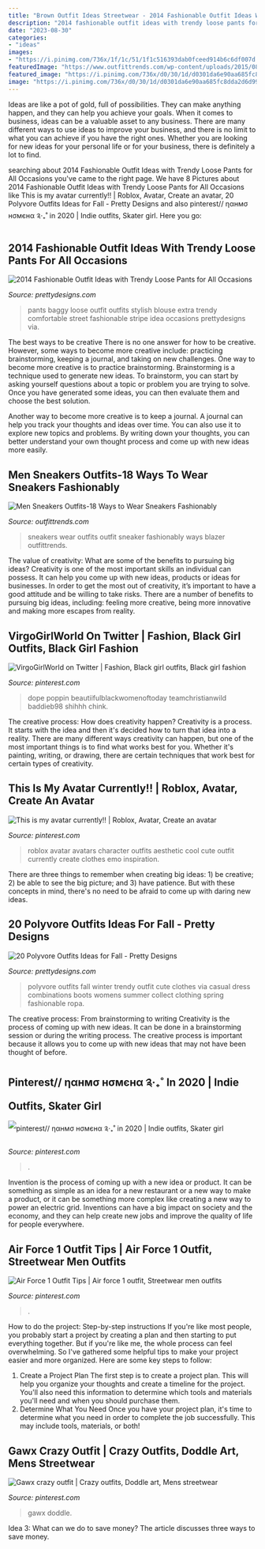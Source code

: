 ```yaml
---
title: "Brown Outfit Ideas Streetwear - 2014 Fashionable Outfit Ideas With Trendy Loose Pants For All Occasions"
description: "2014 fashionable outfit ideas with trendy loose pants for all occasions"
date: "2023-08-30"
categories:
- "ideas"
images:
- "https://i.pinimg.com/736x/1f/1c/51/1f1c516393dab0fceed914b6c6df007d.jpg"
featuredImage: "https://www.outfittrends.com/wp-content/uploads/2015/08/df0e32e89d9ade5d7a1dad39d4993162.jpg"
featured_image: "https://i.pinimg.com/736x/d0/30/1d/d0301da6e90aa685fc8dda2d6d9946a2.jpg"
image: "https://i.pinimg.com/736x/d0/30/1d/d0301da6e90aa685fc8dda2d6d9946a2.jpg"
---
```



Ideas are like a pot of gold, full of possibilities. They can make anything happen, and they can help you achieve your goals. When it comes to business, ideas can be a valuable asset to any business. There are many different ways to use ideas to improve your business, and there is no limit to what you can achieve if you have the right ones. Whether you are looking for new ideas for your personal life or for your business, there is definitely a lot to find.

	

		
searching about 2014 Fashionable Outfit Ideas with Trendy Loose Pants for All Occasions you've came to the right page. We have 8 Pictures about 2014 Fashionable Outfit Ideas with Trendy Loose Pants for All Occasions like This is my avatar currently!! | Roblox, Avatar, Create an avatar, 20 Polyvore Outfits Ideas for Fall - Pretty Designs and also pinterest// ηαнмσ нσмєнα ༉‧₊˚ in 2020 | Indie outfits, Skater girl. Here you go:
		
    
## 2014 Fashionable Outfit Ideas With Trendy Loose Pants For All Occasions

<img loading=lazy src="http://www.prettydesigns.com/wp-content/uploads/2014/05/Stylish-Outfit-Idea-with-Loose-Pants.jpg" onerror="this.onerror=null;this.src='https://tse1.mm.bing.net/th?id=OIP.iZ3DirRP6Cn7ZHf2AiDtLQHaK3&amp;pid=15.1';" alt="2014 Fashionable Outfit Ideas with Trendy Loose Pants for All Occasions">

_Source: prettydesigns.com_

>pants baggy loose outfit outfits stylish blouse extra trendy comfortable street fashionable stripe idea occasions prettydesigns via. 

	

The best ways to be creative
There is no one answer for how to be creative. However, some ways to become more creative include: practicing brainstorming, keeping a journal, and taking on new challenges.
One way to become more creative is to practice brainstorming. Brainstorming is a technique used to generate new ideas. To brainstorm, you can start by asking yourself questions about a topic or problem you are trying to solve. Once you have generated some ideas, you can then evaluate them and choose the best solution.

Another way to become more creative is to keep a journal. A journal can help you track your thoughts and ideas over time. You can also use it to explore new topics and problems. By writing down your thoughts, you can better understand your own thought process and come up with new ideas more easily.

    
## Men Sneakers Outfits-18 Ways To Wear Sneakers Fashionably

<img loading=lazy src="https://www.outfittrends.com/wp-content/uploads/2015/08/df0e32e89d9ade5d7a1dad39d4993162.jpg" onerror="this.onerror=null;this.src='https://tse4.mm.bing.net/th?id=OIP.4aK6ktBrFwLicToWL0ni7wHaLK&amp;pid=15.1';" alt="Men Sneakers Outfits-18 Ways to Wear Sneakers Fashionably">

_Source: outfittrends.com_

>sneakers wear outfits outfit sneaker fashionably ways blazer outfittrends. 

	

The value of creativity: What are some of the benefits to pursuing big ideas?
Creativity is one of the most important skills an individual can possess. It can help you come up with new ideas, products or ideas for businesses. In order to get the most out of creativity, it’s important to have a good attitude and be willing to take risks. There are a number of benefits to pursuing big ideas, including: feeling more creative, being more innovative and making more escapes from reality.

    
## VirgoGirlWorld On Twitter | Fashion, Black Girl Outfits, Black Girl Fashion

<img loading=lazy src="https://i.pinimg.com/736x/72/b2/08/72b2086a647bd4125b41a6026eba7719.jpg" onerror="this.onerror=null;this.src='https://tse4.mm.bing.net/th?id=OIP.YFoMTHKX_VP_yHT5xCuJJgHaJ3&amp;pid=15.1';" alt="VirgoGirlWorld on Twitter | Fashion, Black girl outfits, Black girl fashion">

_Source: pinterest.com_

>dope poppin beautiifulblackwomenoftoday teamchristianwild baddieb98 shihhh chink. 

	

The creative process: How does creativity happen?
Creativity is a process. It starts with the idea and then it's decided how to turn that idea into a reality. There are many different ways creativity can happen, but one of the most important things is to find what works best for you. Whether it's painting, writing, or drawing, there are certain techniques that work best for certain types of creativity.

    
## This Is My Avatar Currently!! | Roblox, Avatar, Create An Avatar

<img loading=lazy src="https://i.pinimg.com/736x/57/b0/af/57b0af0a0cb0648748e413091e394338.jpg" onerror="this.onerror=null;this.src='https://tse1.mm.bing.net/th?id=OIP.7FL5FX2pwrHLXAbiqSwU2wHaK7&amp;pid=15.1';" alt="This is my avatar currently!! | Roblox, Avatar, Create an avatar">

_Source: pinterest.com_

>roblox avatar avatars character outfits aesthetic cool cute outfit currently create clothes emo inspiration. 

	

There are three things to remember when creating big ideas: 1) be creative; 2) be able to see the big picture; and 3) have patience. But with these concepts in mind, there's no need to be afraid to come up with daring new ideas.

    
## 20 Polyvore Outfits Ideas For Fall - Pretty Designs

<img loading=lazy src="https://www.prettydesigns.com/wp-content/uploads/2015/09/20-polyvore-outfits-ideas-for-fall7.jpg" onerror="this.onerror=null;this.src='https://tse4.mm.bing.net/th?id=OIP.yz9EiqWLjFvHYi9_7NW-3QHaMo&amp;pid=15.1';" alt="20 Polyvore Outfits Ideas for Fall - Pretty Designs">

_Source: prettydesigns.com_

>polyvore outfits fall winter trendy outfit cute clothes via casual dress combinations boots womens summer collect clothing spring fashionable ropa. 

	

The creative process: From brainstorming to writing
Creativity is the process of coming up with new ideas. It can be done in a brainstorming session or during the writing process. The creative process is important because it allows you to come up with new ideas that may not have been thought of before.

    
## Pinterest// ηαнмσ нσмєнα ༉‧₊˚ In 2020 | Indie Outfits, Skater Girl

<img loading=lazy src="https://i.pinimg.com/736x/1f/1c/51/1f1c516393dab0fceed914b6c6df007d.jpg" onerror="this.onerror=null;this.src='https://tse4.mm.bing.net/th?id=OIP.d35mvnmjOjfr8WCwoIKWQQHaJ3&amp;pid=15.1';" alt="pinterest// ηαнмσ нσмєнα ༉‧₊˚ in 2020 | Indie outfits, Skater girl">

_Source: pinterest.com_

>. 

	

Invention is the process of coming up with a new idea or product. It can be something as simple as an idea for a new restaurant or a new way to make a product, or it can be something more complex like creating a new way to power an electric grid. Inventions can have a big impact on society and the economy, and they can help create new jobs and improve the quality of life for people everywhere.

    
## Air Force 1 Outfit Tips | Air Force 1 Outfit, Streetwear Men Outfits

<img loading=lazy src="https://i.pinimg.com/736x/d0/30/1d/d0301da6e90aa685fc8dda2d6d9946a2.jpg" onerror="this.onerror=null;this.src='https://tse2.mm.bing.net/th?id=OIP.ahfD5XR96a7N0bPS31GbQAHaLH&amp;pid=15.1';" alt="Air Force 1 Outfit Tips | Air force 1 outfit, Streetwear men outfits">

_Source: pinterest.com_

>. 

	

How to do the project: Step-by-step instructions
If you're like most people, you probably start a project by creating a plan and then starting to put everything together. But if you're like me, the whole process can feel overwhelming. So I've gathered some helpful tips to make your project easier and more organized. Here are some key steps to follow:
1. Create a Project Plan 
The first step is to create a project plan. This will help you organize your thoughts and create a timeline for the project. You'll also need this information to determine which tools and materials you'll need and when you should purchase them. 
2. Determine What You Need 
Once you have your project plan, it's time to determine what you need in order to complete the job successfully. This may include tools, materials, or both! 

    
## Gawx Crazy Outfit | Crazy Outfits, Doddle Art, Mens Streetwear

<img loading=lazy src="https://i.pinimg.com/736x/cd/a1/70/cda170041b3d713238d49f51771761d7.jpg" onerror="this.onerror=null;this.src='https://tse3.mm.bing.net/th?id=OIP.CgDu0iUbR_oPioZo4xOFIgHaNK&amp;pid=15.1';" alt="Gawx crazy outfit | Crazy outfits, Doddle art, Mens streetwear">

_Source: pinterest.com_

>gawx doddle. 

	

Idea 3: What can we do to save money?
The article discusses three ways to save money.

